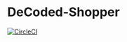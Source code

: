 # DeCoded-Shopper

[![CircleCI](https://dl.circleci.com/status-badge/img/gh/tshavhalufu/decoded-shopper/tree/circleci-project-setup.svg?style=svg)](https://dl.circleci.com/status-badge/redirect/gh/tshavhalufu/decoded-shopper/tree/circleci-project-setup)


